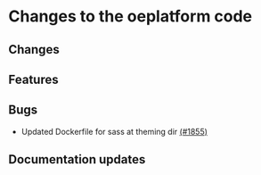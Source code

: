 # Changes to the oeplatform code

## Changes

## Features

## Bugs

- Updated Dockerfile for sass at theming dir [(#1855)](https://github.com/OpenEnergyPlatform/oeplatform/pull/1855)

## Documentation updates
